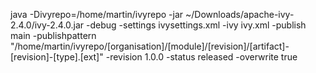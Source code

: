 java -Divyrepo=/home/martin/ivyrepo -jar ~/Downloads/apache-ivy-2.4.0/ivy-2.4.0.jar -debug -settings ivysettings.xml -ivy ivy.xml -publish main -publishpattern "/home/martin/ivyrepo/[organisation]/[module]/[revision]/[artifact]-[revision]-[type].[ext]" -revision 1.0.0 -status released -overwrite true
